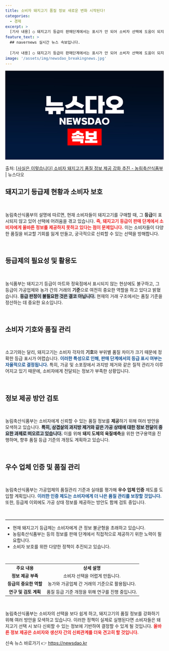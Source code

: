 ```yaml
---
title: 소비자 돼지고기 품질 정보 새로운 변화 시작된다!
categories:
  - 경제
excerpt: >
  [기사 내용] ○ 돼지고기 등급이 판매단계에서는 표시가 안 되어 소비자 선택에 도움이 되지 않는다. [농식품…
feature_text: >
  ## navernews 실시간 뉴스 속보입니다.

  [기사 내용] ○ 돼지고기 등급이 판매단계에서는 표시가 안 되어 소비자 선택에 도움이 되지 않는다. [농식품…
image: '/assets/img/newsdao_breakingnews.jpg'
---
```


![뉴스다오 속보](/assets/img/newsdao_breakingnews.jpg)

<p>출처: <a href="https://newsdao.kr/2118" rel="dofollow">[사실은 이렇습니다] 소비자 돼지고기 품질 정보 제공 강화 추진 - 농림축산식품부</a> | 뉴스다오</p>

<h2 data-ke-size="size26">돼지고기 등급제 현황과 소비자 보호</h2>

<p data-ke-size="size16">&nbsp;</p>
농림축산식품부의 설명에 따르면, 현재 소비자들이 돼지고기를 구매할 때, 그 <b>등급</b>이 표시되지 않고 있어 선택에 어려움을 겪고 있습니다. <b><span style="color: #ee2323;">즉, 돼지고기 등급이 판매 단계에서 소비자에게 올바른 정보를 제공하지 못하고 있다는 점이 문제입니다.</span></b> 이는 소비자들이 다양한 품질을 비교할 기회를 잃게 만들고, 궁극적으로 신뢰할 수 있는 선택을 방해합니다. 

<p data-ke-size="size16">&nbsp;</p>

<h2 data-ke-size="size26">등급제의 필요성 및 활용도</h2>

<p data-ke-size="size16">&nbsp;</p>
농식품부는 돼지고기 등급이 마트와 정육점에서 표시되지 않는 현상에도 불구하고, 그 등급이 가공업체와 농가 간의 거래의 <b>기준</b>으로 여전히 중요한 역할을 하고 있다고 밝혔습니다. <b><span style="background-color: #21538527;">등급 판정이 불필요한 것은 결코 아닙니다.</span></b> 현재의 거래 구조에서는 품질 기준을 정산하는 데 중요한 요소입니다. 

<p data-ke-size="size16">&nbsp;</p>

<h2 data-ke-size="size26">소비자 기호와 품질 관리</h2>

<p data-ke-size="size16">&nbsp;</p>
소고기와는 달리, 돼지고기는 소비자 각자의 <b>기호</b>와 부위별 품질 차이가 크기 때문에 정확한 등급 표시가 어렵습니다. <b><span style="color: #1a5490;">이러한 특성으로 인해, 판매 단계에서의 등급 표시 여부는 자율적으로 결정됩니다.</span></b> 특히, 가공 및 소포장에서 과지방 제거와 같은 질적 관리가 이루어지고 있기 때문에, 소비자에게 전달되는 정보가 부족한 상황입니다.

<p data-ke-size="size16">&nbsp;</p>

<h2 data-ke-size="size26">정보 제공 방안 검토</h2>

<p data-ke-size="size16">&nbsp;</p>
농림축산식품부는 소비자에게 신뢰할 수 있는 품질 정보를 <b>제공</b>하기 위해 여러 방안을 모색하고 있습니다. <b><span style="background-color: #21538527;">특히, 삼겹살의 과지방 제거와 같은 가공 상태에 대한 정보 전달이 중요한 과제로 떠오르고 있습니다.</span></b> 이를 위해 <b>돼지 도체의 육질예측</b>을 위한 연구용역을 진행하며, 향후 품질 등급 기준의 개정도 계획하고 있습니다.

<p data-ke-size="size16">&nbsp;</p>

<h2 data-ke-size="size26">우수 업체 인증 및 품질 관리</h2>

<p data-ke-size="size16">&nbsp;</p>
농림축산식품부는 가공업체의 품질관리 기준과 실태를 평가해 <b>우수 업체 인증</b> 제도를 도입할 계획입니다. <b><span style="color: #1a5490;">이러한 인증 제도는 소비자에게 더 나은 품질 관리를 보장할 것입니다.</span></b> 또한, 등급제 이외에도 가공 상태 정보를 제공하는 방안도 함께 검토 중입니다.

<p data-ke-size="size16">&nbsp;</p>

<hr style="border-top: 1px solid #ccc;">

<ul>
    <li>현재 돼지고기 등급제는 소비자에게 큰 정보 불균형을 초래하고 있습니다.</li>
    <li>농림축산식품부는 등의 정보를 판매 단계에서 직접적으로 제공하기 위한 노력이 필요합니다.</li>
    <li>소비자 보호를 위한 다양한 정책이 추진되고 있습니다.</li>
</ul>

<p data-ke-size="size16">&nbsp;</p>

<table style="width: 100%; border-collapse: collapse;">
    <tr>
        <td style="text-align: center; height: 17px;"><b>주요 내용</b></td>
        <td style="text-align: center; height: 17px;"><b>상세 설명</b></td>
    </tr>
    <tr>
        <td style="text-align: center; height: 17px;"><b>정보 제공 부족</b></td>
        <td style="text-align: center; height: 17px;">소비자 선택을 어렵게 만듭니다.</td>
    </tr>
    <tr>
        <td style="text-align: center; height: 17px;"><b>등급의 중요한 역할</b></td>
        <td style="text-align: center; height: 17px;">농가와 가공업체 간 거래의 기준으로 활용됩니다.</td>
    </tr>
    <tr>
        <td style="text-align: center; height: 17px;"><b>연구 및 검토 계획</b></td>
        <td style="text-align: center; height: 17px;">품질 등급 기준 개정을 위해 연구를 진행 중입니다.</td>
    </tr>
</table>

<p data-ke-size="size16">&nbsp;</p>
농림축산식품부는 소비자의 선택을 보다 쉽게 하고, 돼지고기의 품질 정보를 강화하기 위해 여러 방안을 모색하고 있습니다. 이러한 정책이 실제로 실행된다면 소비자들은 돼지고기 선택 시 보다 신뢰할 수 있는 정보에 기반하여 결정할 수 있게 될 것입니다. <b><span style="color: #ee2323;">올바른 정보 제공은 소비자와 생산자 간의 신뢰관계를 더욱 견고히 할 것입니다.</span></b> 

신속 뉴스 바로가기 👉 <a href="https://newsdao.kr" rel="dofollow">https://newsdao.kr</a>


